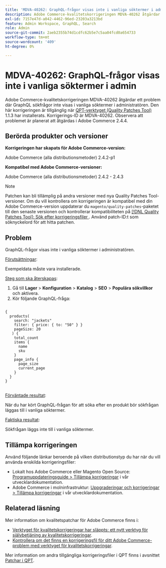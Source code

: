 ```yaml
---
title: 'MDVA-40262: GraphQL-frågor visas inte i vanliga söktermer i admin'
description: Adobe Commerce-kvalitetskorrigeringen MDVA-40262 åtgärdar ett problem där GraphQL sökfrågor inte visas i vanliga söktermer i administratören. Den här korrigeringen är tillgänglig när [QPT-verktyget (Quality Patches Tool)](https://experienceleague.adobe.com/en/docs/commerce-operations/upgrade-guide/patches/overview) 1.1.3 är installerat. Korrigerings-ID är MDVA-40262. Observera att problemet är planerat att åtgärdas i Adobe Commerce 2.4.4.
exl-id: 7157e47d-a042-4462-96ed-23203a3213bd
feature: Admin Workspace, GraphQL, Search
role: Admin
source-git-commit: 2aeb2355b74d1cdfc62b5e7c5aa04fcd0a654733
workflow-type: tm+mt
source-wordcount: '409'
ht-degree: 0%

---
```


# MDVA-40262: GraphQL-frågor visas inte i vanliga söktermer i admin

Adobe Commerce-kvalitetskorrigeringen MDVA-40262 åtgärdar ett problem där GraphQL sökfrågor inte visas i vanliga söktermer i administratören. Den här korrigeringen är tillgänglig när [QPT-verktyget (Quality Patches Tool)](https://experienceleague.adobe.com/en/docs/commerce-operations/upgrade-guide/patches/overview) 1.1.3 har installerats. Korrigerings-ID är MDVA-40262. Observera att problemet är planerat att åtgärdas i Adobe Commerce 2.4.4.

## Berörda produkter och versioner

**Korrigeringen har skapats för Adobe Commerce-version:**

Adobe Commerce (alla distributionsmetoder) 2.4.2-p1

**Kompatibel med Adobe Commerce-versioner:**

Adobe Commerce (alla distributionsmetoder) 2.4.2 - 2.4.3

>[!NOTE]
>
>Patchen kan bli tillämplig på andra versioner med nya Quality Patches Tool-versioner. Om du vill kontrollera om korrigeringen är kompatibel med din Adobe Commerce-version uppdaterar du `magento/quality-patches`-paketet till den senaste versionen och kontrollerar kompatibiliteten på [[!DNL Quality Patches Tool]: Sök efter korrigeringsfiler ](https://experienceleague.adobe.com/tools/commerce-quality-patches/index.html). Använd patch-ID:t som söknyckelord för att hitta patchen.

## Problem

GraphQL-frågor visas inte i vanliga söktermer i administratören.

<u>Förutsättningar</u>:

Exempeldata måste vara installerade.

<u>Steg som ska återskapas</u>:

1. Gå till **Lager** > **Konfiguration** > **Katalog** > **SEO** > **Populära sökvillkor** och aktivera.
1. Kör följande GraphQL-fråga:

<pre>
<code class="language-graphql">
{
  products(
    search: "jackets"
    filter: { price: { to: "50" } }
    pageSize: 20
   ) {
    total_count
    items {
      name
      sku
    }
    page_info {
      page_size
      current_page
    }
  }
}
</code>
</pre>

<u>Förväntade resultat</u>:

När du har kört GraphQL-frågan för att söka efter en produkt bör sökfrågan läggas till i vanliga söktermer.

<u>Faktiska resultat</u>:

Sökfrågan läggs inte till i vanliga söktermer.

## Tillämpa korrigeringen

Använd följande länkar beroende på vilken distributionstyp du har när du vill använda enskilda korrigeringsfiler:

* Lokalt hos Adobe Commerce eller Magento Open Source: [Programuppdateringsguide > Tillämpa korrigeringar](https://experienceleague.adobe.com/en/docs/commerce-operations/tools/quality-patches-tool/usage) i vår utvecklardokumentation.
* Adobe Commerce i molninfrastruktur: [Uppgraderingar och korrigeringar > Tillämpa korrigeringar](https://experienceleague.adobe.com/en/docs/commerce-cloud-service/user-guide/develop/upgrade/apply-patches) i vår utvecklardokumentation.

## Relaterad läsning

Mer information om kvalitetspatchar för Adobe Commerce finns i:

* [Verktyget för kvalitetskorrigeringar har släppts: ett nytt verktyg för självbetjäning av kvalitetskorrigeringar](/help/announcements/adobe-commerce-announcements/magento-quality-patches-released-new-tool-to-self-serve-quality-patches.md).
* [Kontrollera om det finns en korrigeringsfil för ditt Adobe Commerce-problem med verktyget för kvalitetskorrigeringar](/help/support-tools/patches-available-in-qpt-tool/check-patch-for-magento-issue-with-magento-quality-patches.md).

Mer information om andra tillgängliga korrigeringsfiler i QPT finns i avsnittet [Patchar i QPT](https://support.magento.com/hc/en-us/sections/360010506631-Patches-available-in-QPT-tool-).
